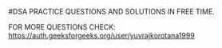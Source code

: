 #DSA 
PRACTICE QUESTIONS AND SOLUTIONS IN FREE TIME.

FOR MORE QUESTIONS CHECK:
https://auth.geeksforgeeks.org/user/yuvrajkorotana1999

